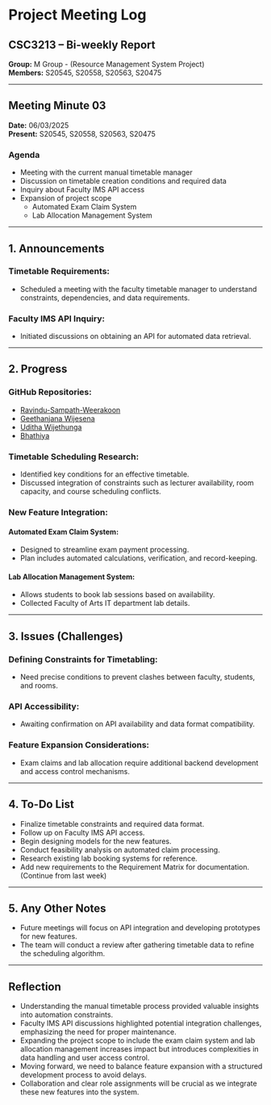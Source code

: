 # Project Meeting Log

## CSC3213 – Bi-weekly Report

**Group:** M Group - (Resource Management System Project)  
**Members:** S20545, S20558, S20563, S20475  

---

## Meeting Minute 03  
**Date:** 06/03/2025  
**Present:** S20545, S20558, S20563, S20475  

### Agenda
- Meeting with the current manual timetable manager  
- Discussion on timetable creation conditions and required data  
- Inquiry about Faculty IMS API access  
- Expansion of project scope  
  - Automated Exam Claim System  
  - Lab Allocation Management System  

---

## 1. Announcements  

### **Timetable Requirements:**  
- Scheduled a meeting with the faculty timetable manager to understand constraints, dependencies, and data requirements.  

### **Faculty IMS API Inquiry:**  
- Initiated discussions on obtaining an API for automated data retrieval.  

---

## 2. Progress  

### **GitHub Repositories:**  
- [Ravindu-Sampath-Weerakoon](https://github.com/Ravindu-Sampath-Weerakoon)  
- [Geethanjana Wijesena](https://github.com/GeethanjanaWijesena)  
- [Uditha Wijethunga](https://github.com/UdithaWijethunga)  
- [Bhathiya](https://github.com/IamBhathiya)  

### **Timetable Scheduling Research:**  
- Identified key conditions for an effective timetable.  
- Discussed integration of constraints such as lecturer availability, room capacity, and course scheduling conflicts.  

### **New Feature Integration:**  

#### **Automated Exam Claim System:**  
- Designed to streamline exam payment processing.  
- Plan includes automated calculations, verification, and record-keeping.  

#### **Lab Allocation Management System:**  
- Allows students to book lab sessions based on availability.  
- Collected Faculty of Arts IT department lab details.  

---

## 3. Issues (Challenges)  

### **Defining Constraints for Timetabling:**  
- Need precise conditions to prevent clashes between faculty, students, and rooms.  

### **API Accessibility:**  
- Awaiting confirmation on API availability and data format compatibility.  

### **Feature Expansion Considerations:**  
- Exam claims and lab allocation require additional backend development and access control mechanisms.  

---

## 4. To-Do List  
- Finalize timetable constraints and required data format.  
- Follow up on Faculty IMS API access.  
- Begin designing models for the new features.  
- Conduct feasibility analysis on automated claim processing.  
- Research existing lab booking systems for reference.  
- Add new requirements to the Requirement Matrix for documentation. (Continue from last week)  

---

## 5. Any Other Notes  
- Future meetings will focus on API integration and developing prototypes for new features.  
- The team will conduct a review after gathering timetable data to refine the scheduling algorithm.  

---

## **Reflection**  
- Understanding the manual timetable process provided valuable insights into automation constraints.  
- Faculty IMS API discussions highlighted potential integration challenges, emphasizing the need for proper maintenance.  
- Expanding the project scope to include the exam claim system and lab allocation management increases impact but introduces complexities in data handling and user access control.  
- Moving forward, we need to balance feature expansion with a structured development process to avoid delays.  
- Collaboration and clear role assignments will be crucial as we integrate these new features into the system.  
